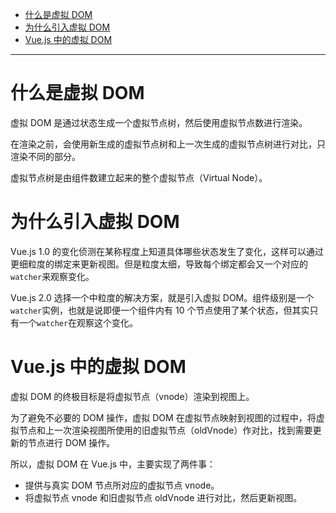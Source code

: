 <!-- TOC -->

- [什么是虚拟 DOM](#什么是虚拟-dom)
- [为什么引入虚拟 DOM](#为什么引入虚拟-dom)
- [Vue.js 中的虚拟 DOM](#vuejs-中的虚拟-dom)

<!-- /TOC -->
---

# 什么是虚拟 DOM
虚拟 DOM 是通过状态生成一个虚拟节点树，然后使用虚拟节点数进行渲染。

在渲染之前，会使用新生成的虚拟节点树和上一次生成的虚拟节点树进行对比，只渲染不同的部分。

虚拟节点树是由组件数建立起来的整个虚拟节点（Virtual Node）。

# 为什么引入虚拟 DOM
Vue.js 1.0 的变化侦测在某称程度上知道具体哪些状态发生了变化，这样可以通过更细粒度的绑定来更新视图。但是粒度太细，导致每个绑定都会又一个对应的`watcher`来观察变化。

Vue.js 2.0 选择一个中粒度的解决方案，就是引入虚拟 DOM。组件级别是一个`watcher`实例，也就是说即便一个组件内有 10 个节点使用了某个状态，但其实只有一个`watcher`在观察这个变化。

# Vue.js 中的虚拟 DOM
虚拟 DOM 的终极目标是将虚拟节点（vnode）渲染到视图上。

为了避免不必要的 DOM 操作，虚拟 DOM 在虚拟节点映射到视图的过程中，将虚拟节点和上一次渲染视图所使用的旧虚拟节点（oldVnode）作对比，找到需要更新的节点进行 DOM 操作。

所以，虚拟 DOM 在 Vue.js 中，主要实现了两件事：
- 提供与真实 DOM 节点所对应的虚拟节点 vnode。
- 将虚拟节点 vnode 和旧虚拟节点 oldVnode 进行对比，然后更新视图。